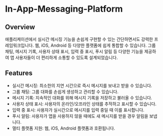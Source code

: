 # In-App-Messaging-Platform

## Overview
애플리케이션에서 실시간 메시징 기능을 손쉽게 구현할 수 있는 간단하면서도 강력한 프레임워크입니다. 웹, iOS, Android 등 다양한 플랫폼에 쉽게 통합할 수 있습니다. 그룹 채팅, 메시지 기록, 사용자 상태 표시, 입력 중 표시, 푸시 알림 등 다양한 기능을 제공하여 앱 사용자들이 더 편리하게 소통할 수 있도록 설계되었습니다.

## Features
- 실시간 메시징: 최소한의 지연 시간으로 즉시 메시지를 보내고 받을 수 있습니다.
- 그룹 채팅: 그룹 대화를 손쉽게 생성하고 관리할 수 있습니다.
- 메시지 기록: 지속적인 대화를 위해 메시지 기록을 저장하고 불러올 수 있습니다.
- 사용자 상태 표시: 사용자의 온라인/오프라인 상태를 추적하고 표시할 수 있습니다.
- 입력 중 표시: 사용자가 실시간으로 메시지를 입력 중일 때 이를 표시합니다.
- 푸시 알림: 사용자가 앱을 사용하지 않을 때에도 새 메시지를 받을 경우 알림을 보냅니다.
- 멀티 플랫폼 지원: 웹, iOS, Android 플랫폼과 호환됩니다.
